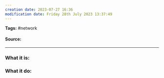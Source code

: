 ```yaml
---
creation date: 2023-07-27 16:36
modification date: Friday 28th July 2023 13:37:49
---
```


**Tags:** #network 

#### Source:
[]()

--------------------------------------

### What it is:


### What it do:

